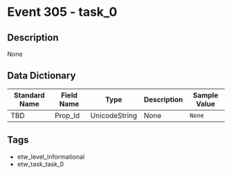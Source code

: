 # Event 305 - task_0

## Description
None

## Data Dictionary
|Standard Name|Field Name|Type|Description|Sample Value|
|---|---|---|---|---|
|TBD|Prop_Id|UnicodeString|None|`None`|

## Tags
* etw_level_Informational
* etw_task_task_0